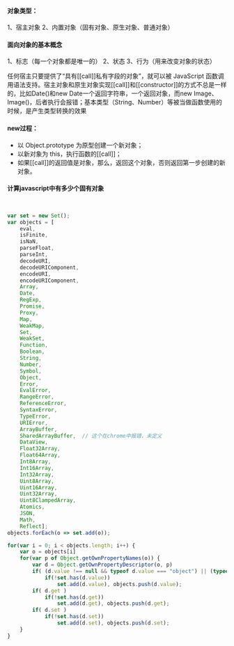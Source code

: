 #### 对象类型：
1、宿主对象
2、内置对象（固有对象、原生对象、普通对象）

#### 面向对象的基本概念
1、标志（每一个对象都是唯一的）
2、状态
3、行为（用来改变对象的状态）

任何宿主只要提供了“具有[[call]]私有字段的对象”，就可以被 JavaScript 函数调用语法支持。宿主对象和原生对象实现[[call]]和[[constructor]]的方式不总是一样的，比如Date()和new Date一个返回字符串，一个返回对象，而new Image、Image()，后者执行会报错；基本类型（String、Number）等被当做函数使用的时候，是产生类型转换的效果  


#### new过程：
- 以 Object.prototype 为原型创建一个新对象；  
- 以新对象为 this，执行函数的[[call]]；  
- 如果[[call]]的返回值是对象，那么，返回这个对象，否则返回第一步创建的新对象。


#### 计算javascript中有多少个固有对象
```javascript


var set = new Set();
var objects = [
    eval,
    isFinite,
    isNaN,
    parseFloat,
    parseInt,
    decodeURI,
    decodeURIComponent,
    encodeURI,
    encodeURIComponent,
    Array,
    Date,
    RegExp,
    Promise,
    Proxy,
    Map,
    WeakMap,
    Set,
    WeakSet,
    Function,
    Boolean,
    String,
    Number,
    Symbol,
    Object,
    Error,
    EvalError,
    RangeError,
    ReferenceError,
    SyntaxError,
    TypeError,
    URIError,
    ArrayBuffer,
    SharedArrayBuffer,  // 这个在chrome中报错，未定义
    DataView,
    Float32Array,
    Float64Array,
    Int8Array,
    Int16Array,
    Int32Array,
    Uint8Array,
    Uint16Array,
    Uint32Array,
    Uint8ClampedArray,
    Atomics,
    JSON,
    Math,
    Reflect];
objects.forEach(o => set.add(o));

for(var i = 0; i < objects.length; i++) {
    var o = objects[i]
    for(var p of Object.getOwnPropertyNames(o)) {
        var d = Object.getOwnPropertyDescriptor(o, p)
        if( (d.value !== null && typeof d.value === "object") || (typeof d.value === "function"))
            if(!set.has(d.value))
                set.add(d.value), objects.push(d.value);
        if( d.get )
            if(!set.has(d.get))
                set.add(d.get), objects.push(d.get);
        if( d.set )
            if(!set.has(d.set))
                set.add(d.set), objects.push(d.set);
    }
}
```